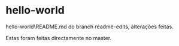 # hello-world

hello-world\README.md do branch readme-edits, alterações feitas.

Estas foram feitas directamente no master.
